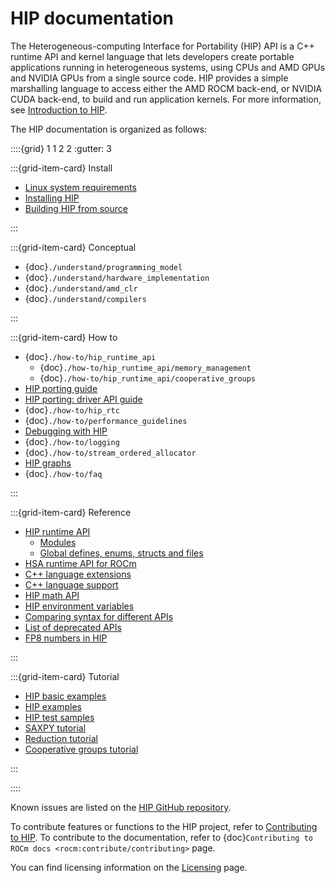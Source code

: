 # HIP documentation

The Heterogeneous-computing Interface for Portability (HIP) API is a C++ runtime
API and kernel language that lets developers create portable applications running
in heterogeneous systems, using CPUs and AMD GPUs and NVIDIA GPUs from a single source code.
HIP provides a simple marshalling language to access either the AMD ROCM back-end,
or NVIDIA CUDA back-end, to build and run application kernels. For more information,
see [Introduction to HIP](./understand/introduction_to_hip).

The HIP documentation is organized as follows:

::::{grid} 1 1 2 2
:gutter: 3

:::{grid-item-card} Install

* [Linux system requirements](https://rocm.docs.amd.com/projects/install-on-linux/en/latest/reference/system-requirements.html#supported-gpus)
* [Installing HIP](./install/install)
* [Building HIP from source](./install/build)

:::

:::{grid-item-card} Conceptual

* {doc}`./understand/programming_model`
* {doc}`./understand/hardware_implementation`
* {doc}`./understand/amd_clr`
* {doc}`./understand/compilers`

:::

:::{grid-item-card} How to

* {doc}`./how-to/hip_runtime_api`
  * {doc}`./how-to/hip_runtime_api/memory_management`
  * {doc}`./how-to/hip_runtime_api/cooperative_groups`
* [HIP porting guide](./how-to/hip_porting_guide)
* [HIP porting: driver API guide](./how-to/hip_porting_driver_api)
* {doc}`./how-to/hip_rtc`
* {doc}`./how-to/performance_guidelines`
* [Debugging with HIP](./how-to/debugging)
* {doc}`./how-to/logging`
* {doc}`./how-to/stream_ordered_allocator`
* [HIP graphs](./how-to/hipgraph)
* {doc}`./how-to/faq`

:::

:::{grid-item-card} Reference

* [HIP runtime API](./reference/hip_runtime_api_reference)
  * [Modules](./reference/hip_runtime_api/modules)
  * [Global defines, enums, structs and files](./reference/hip_runtime_api/global_defines_enums_structs_files)
* [HSA runtime API for ROCm](./reference/virtual_rocr)
* [C++ language extensions](./reference/cpp_language_extensions)
* [C++ language support](./reference/cpp_language_support)
* [HIP math API](./reference/math_api)
* [HIP environment variables](./reference/env_variables)
* [Comparing syntax for different APIs](./reference/terms)
* [List of deprecated APIs](./reference/deprecated_api_list)
* [FP8 numbers in HIP](./reference/fp8_numbers)

:::

:::{grid-item-card} Tutorial

* [HIP basic examples](https://github.com/ROCm/rocm-examples/tree/develop/HIP-Basic)
* [HIP examples](https://github.com/ROCm/HIP-Examples)
* [HIP test samples](https://github.com/ROCm/hip-tests/tree/develop/samples)
* [SAXPY tutorial](./tutorial/saxpy)
* [Reduction tutorial](./tutorial/reduction)
* [Cooperative groups tutorial](./tutorial/cooperative_groups_tutorial)

:::

::::

Known issues are listed on the [HIP GitHub repository](https://github.com/ROCm/HIP/issues).

To contribute features or functions to the HIP project, refer to [Contributing to HIP](https://github.com/ROCm/HIP/blob/develop/CONTRIBUTING.md).
To contribute to the documentation, refer to {doc}`Contributing to ROCm docs <rocm:contribute/contributing>` page.

You can find licensing information on the [Licensing](https://rocm.docs.amd.com/en/latest/about/license.html) page.
